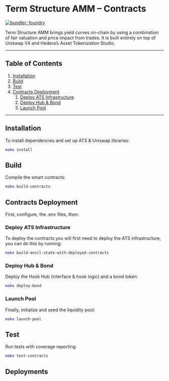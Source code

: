 # Term Structure AMM – Contracts

[![bundler: foundry](https://img.shields.io/badge/framework-foundry-orange)](https://github.com/foundry-rs/foundry)

Term Structure AMM brings yield curves on-chain by using a combination of fair valuation and price impact from trades. It is built entirely on top of Uniswap V4 and Hedera’s Asset Tokenization Studio.

---

## Table of Contents

1. [Installation](#installation)  
2. [Build](#build)  
3. [Test](#test)  
4. [Contracts Deployment](#contracts-deployment)  
   1. [Deploy ATS Infrastructure](#deploy-ats-infrastructure)  
   2. [Deploy Hub & Bond](#deploy-hub--bond)  
   3. [Launch Pool](#launch-pool)  
---

## Installation

To install dependencies and set up ATS & Uniswap libraries:

```sh
make install
```

## Build

Compile the smart contracts:

```sh
make build-contracts
```

## Contracts Deployment

First, configure, the .env files, then:

### Deploy ATS Infrastructure

To deploy the contracts you will first need to deploy the ATS infrastructure, you can do this by running:

```sh
make build-anvil-state-with-deployed-contracts
```

### Deploy Hub & Bond

Deploy the Hook Hub (interface & hook logic) and a bond token:

```sh
make deploy-bond
```

### Launch Pool

Finally, initialize and seed the liquidity pool:

```sh
make launch-pool
```

## Test

Run tests with coverage reporting:

```sh
make test-contracts
```

## Deployments
